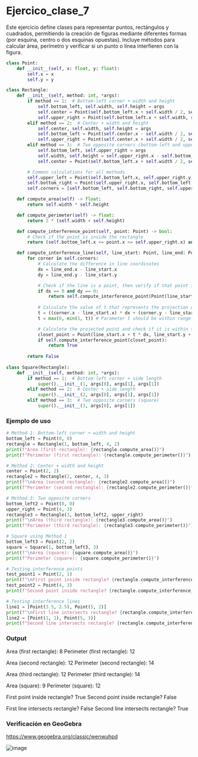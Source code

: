 # Ejercico_clase_7

Este ejercicio define clases para representar puntos, rectángulos y cuadrados, permitiendo la creación de figuras mediante diferentes formas (por esquina, centro o dos esquinas opuestas). Incluye métodos para calcular área, perímetro y verificar si un punto o línea interfieren con la figura.

``` python
class Point:
    def __init__(self, x: float, y: float):
        self.x = x
        self.y = y

class Rectangle:
    def __init__(self, method: int, *args):
        if method == 1:  # Bottom-left corner + width and height
            self.bottom_left, self.width, self.height = args
            self.center = Point(self.bottom_left.x + self.width / 2, self.bottom_left.y + self.height / 2)
            self.upper_right = Point(self.bottom_left.x + self.width, self.bottom_left.y + self.height)
        elif method == 2:  # Center + width and height
            self.center, self.width, self.height = args
            self.bottom_left = Point(self.center.x - self.width / 2, self.center.y - self.height / 2)
            self.upper_right = Point(self.center.x + self.width / 2, self.center.y + self.height / 2)
        elif method == 3:  # Two opposite corners (bottom-left and upper-right)
            self.bottom_left, self.upper_right = args
            self.width, self.height = self.upper_right.x - self.bottom_left.x, self.upper_right.y - self.bottom_left.y
            self.center = Point(self.bottom_left.x + self.width / 2, self.bottom_left.y + self.height / 2)

        # Common calculations for all methods
        self.upper_left = Point(self.bottom_left.x, self.upper_right.y)
        self.bottom_right = Point(self.upper_right.x, self.bottom_left.y)
        self.corners = [self.bottom_left, self.bottom_right, self.upper_left, self.upper_right]

    def compute_area(self) -> float:
        return self.width * self.height

    def compute_perimeter(self) -> float:
        return 2 * (self.width + self.height)

    def compute_interference_point(self, point: Point) -> bool:
        # Check if the point is inside the rectangle
        return (self.bottom_left.x <= point.x <= self.upper_right.x) and (self.bottom_left.y <= point.y <= self.upper_right.y)

    def compute_interference_line(self, line_start: Point, line_end: Point) -> bool:
        for corner in self.corners:
            # Calculate the difference in line coordinates
            dx = line_end.x - line_start.x 
            dy = line_end.y - line_start.y 

            # Check if the line is a point, then verify if that point is inside the rectangle
            if dx == 0 and dy == 0:
                return self.compute_interference_point(Point(line_start.x, line_start.y))
            
            # Calculate the value of t that represents the projection of the 'corner' point on the line   
            t = ((corner.x - line_start.x) * dx + (corner.y - line_start.y) * dy) / (dx**2 + dy**2)
            t = max(0, min(1, t)) # Parameter t should be within range [0, 1]

            # Calculete the projected point and check if it is within the rectangle
            closet_point = Point(line_start.x + t * dx, line_start.y + t * dy)
            if self.compute_interference_point(closet_point):
                return True
            
        return False
            
class Square(Rectangle):
    def __init__(self, method: int, *args):
        if method == 1:  # Bottom-left corner + side length
            super().__init__(1, args[0], args[1], args[1])  
        elif method == 2:  # Center + side length
            super().__init__(2, args[0], args[1], args[1])
        elif method == 3:  # Two opposite corners (square)
            super().__init__(3, args[0], args[1])

```


### Ejemplo de uso
```python
# Method 1: Bottom-left corner + width and height
bottom_left = Point(0, 0)
rectangle = Rectangle(1, bottom_left, 4, 2)
print(f"Area (first rectangle): {rectangle.compute_area()}")  
print(f"Perimeter (first rectangle): {rectangle.compute_perimeter()}")  

# Method 2: Center + width and height
center = Point(2, 2)
rectangle2 = Rectangle(2, center, 4, 3)
print(f"\nArea (second rectangle): {rectangle2.compute_area()}")  
print(f"Perimeter (second rectangle): {rectangle2.compute_perimeter()}")  

# Method 3: Two opposite corners
bottom_left2 = Point(0, 0)
upper_right = Point(4, 3)
rectangle3 = Rectangle(3, bottom_left2, upper_right)
print(f"\nArea (third rectangle): {rectangle3.compute_area()}")  
print(f"Perimeter (third rectangle): {rectangle3.compute_perimeter()}")  

# Square using Method 1
bottom_left3 = Point(2, 2)
square = Square(1, bottom_left3, 3)
print(f"\nArea (square): {square.compute_area()}")  
print(f"Perimeter (square): {square.compute_perimeter()}")  

# Testing interference points
test_point1 = Point(2, 1)
print(f"\nFirst point inside rectangle? {rectangle.compute_interference_point(test_point1)}")  
test_point2 = Point(4, 3)
print(f"Second point inside rectangle? {rectangle.compute_interference_point(test_point2)}")  

# Testing interference lines
line1 = [Point(3.5, 2.5), Point(5, 2)]
print(f"\nFirst line intersects rectangle? {rectangle.compute_interference_line(line_start=line1[0], line_end=line1[1])}") 
line2 = [Point(1, 1), Point(5, 3)]
print(f"Second line intersects rectangle? {rectangle.compute_interference_line(line_start=line2[0], line_end=line2[1])}") 
```


### Output
Area (first rectangle): 8
Perimeter (first rectangle): 12

Area (second rectangle): 12
Perimeter (second rectangle): 14

Area (third rectangle): 12
Perimeter (third rectangle): 14

Area (square): 9
Perimeter (square): 12

First point inside rectangle? True
Second point inside rectangle? False

First line intersects rectangle? False
Second line intersects rectangle? True


### Verificación en GeoGebra
https://www.geogebra.org/classic/wenwuhpd

![image](https://github.com/user-attachments/assets/f27128fc-eba2-43a9-8ceb-ee17e9e4902e)


